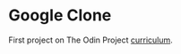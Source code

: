 # Google Clone

First project on The Odin Project [curriculum](http://www.theodinproject.com/courses/web-development-101/lessons/html-css).